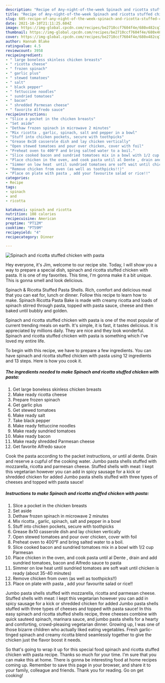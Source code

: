 ```yaml
---
description: "Recipe of Any-night-of-the-week Spinach and ricotta stuffed chicken with pasta"
title: "Recipe of Any-night-of-the-week Spinach and ricotta stuffed chicken with pasta"
slug: 605-recipe-of-any-night-of-the-week-spinach-and-ricotta-stuffed-chicken-with-pasta
date: 2021-10-10T21:11:25.604Z
image: https://img-global.cpcdn.com/recipes/be2710ccf7604f4e/680x482cq70/spinach-and-ricotta-stuffed-chicken-with-pasta-recipe-main-photo.jpg
thumbnail: https://img-global.cpcdn.com/recipes/be2710ccf7604f4e/680x482cq70/spinach-and-ricotta-stuffed-chicken-with-pasta-recipe-main-photo.jpg
cover: https://img-global.cpcdn.com/recipes/be2710ccf7604f4e/680x482cq70/spinach-and-ricotta-stuffed-chicken-with-pasta-recipe-main-photo.jpg
author: Hannah Blake
ratingvalue: 4.5
reviewcount: 3958
recipeingredient:
- " large boneless skinless chicken breasts"
- " ricotta cheese"
- " frozen spinach"
- " garlic plus"
- " stewed tomatoes"
- " salt"
- " black pepper"
- " fettuccine noodles"
- " sundried tomatoes"
- " bacon"
- " shredded Parmesan cheese"
- " favorite Alfredo sauce"
recipeinstructions:
- "Slice a pocket in the chicken breasts"
- "Set aside"
- "Dethaw frozen spinach in microwave 2 minutes"
- "Mix ricotta , garlic, spinach, salt and pepper in a bowl"
- "Stuff into chicken pockets, secure with toothpicks"
- "Grease 8x10 casserole dish and lay chicken vertically"
- "Open stewed tomatoes and pour over chicken, cover with foil"
- "Preheat oven to 400°F and bring salted water to a boil."
- "Slice cooked bacon and sundried tomatoes mix in a bowl with 1/2 cup Parmesan"
- "Place chicken in the oven, and cook pasta until al Dente , drain and add sundried tomatoes, bacon and Alfredo sauce to pasta"
- "Simmer on low heat  until sundried tomatoes are soft wait until chicken is ready (about 35-40 minutes)"
- "Remove chicken from oven (as well as toothpicks!!)"
- "Place on plate with pasta , add your favourite salad or rice!!"
categories:
- Recipe
tags:
- spinach
- and
- ricotta

katakunci: spinach and ricotta 
nutrition: 108 calories
recipecuisine: American
preptime: "PT12M"
cooktime: "PT59M"
recipeyield: "4"
recipecategory: Dinner

---
```



![Spinach and ricotta stuffed chicken with pasta](https://img-global.cpcdn.com/recipes/be2710ccf7604f4e/680x482cq70/spinach-and-ricotta-stuffed-chicken-with-pasta-recipe-main-photo.jpg)

Hey everyone, it's Jim, welcome to our recipe site. Today, I will show you a way to prepare a special dish, spinach and ricotta stuffed chicken with pasta. It is one of my favorites. This time, I'm gonna make it a bit unique. This is gonna smell and look delicious.

Spinach &amp; Ricotta Stuffed Pasta Shells. Rich, comfort and delicious meal that you can eat for, lunch or dinner. Follow this recipe to learn how to make. Spinach Ricotta Pasta Bake is made with creamy ricotta and loads of spinach stirred through pasta, topped with pasta sauce, cheese and then baked until bubbly and golden.

Spinach and ricotta stuffed chicken with pasta is one of the most popular of current trending meals on earth. It's simple, it is fast, it tastes delicious. It is appreciated by millions daily. They are nice and they look wonderful. Spinach and ricotta stuffed chicken with pasta is something which I've loved my entire life.


To begin with this recipe, we have to prepare a few ingredients. You can have spinach and ricotta stuffed chicken with pasta using 12 ingredients and 13 steps. Here is how you cook it.

<!--inarticleads1-->

##### The ingredients needed to make Spinach and ricotta stuffed chicken with pasta:

1. Get  large boneless skinless chicken breasts
1. Make ready  ricotta cheese
1. Prepare  frozen spinach
1. Get  garlic plus
1. Get  stewed tomatoes
1. Make ready  salt
1. Take  black pepper
1. Make ready  fettuccine noodles
1. Make ready  sundried tomatoes
1. Make ready  bacon
1. Make ready  shredded Parmesan cheese
1. Get  favorite Alfredo sauce


Cook the pasta according to the packet instructions, or until al dente. Drain and reserve a cupful of the cooking water. Jumbo pasta shells stuffed with mozzarella, ricotta and parmesan cheese. Stuffed shells with meat: I kept this vegetarian however you can add in spicy sausage for a kick or shredded chicken for added Jumbo pasta shells stuffed with three types of cheeses and topped with pasta sauce! 

<!--inarticleads2-->

##### Instructions to make Spinach and ricotta stuffed chicken with pasta:

1. Slice a pocket in the chicken breasts
1. Set aside
1. Dethaw frozen spinach in microwave 2 minutes
1. Mix ricotta , garlic, spinach, salt and pepper in a bowl
1. Stuff into chicken pockets, secure with toothpicks
1. Grease 8x10 casserole dish and lay chicken vertically
1. Open stewed tomatoes and pour over chicken, cover with foil
1. Preheat oven to 400°F and bring salted water to a boil.
1. Slice cooked bacon and sundried tomatoes mix in a bowl with 1/2 cup Parmesan
1. Place chicken in the oven, and cook pasta until al Dente , drain and add sundried tomatoes, bacon and Alfredo sauce to pasta
1. Simmer on low heat  until sundried tomatoes are soft wait until chicken is ready (about 35-40 minutes)
1. Remove chicken from oven (as well as toothpicks!!)
1. Place on plate with pasta , add your favourite salad or rice!!


Jumbo pasta shells stuffed with mozzarella, ricotta and parmesan cheese. Stuffed shells with meat: I kept this vegetarian however you can add in spicy sausage for a kick or shredded chicken for added Jumbo pasta shells stuffed with three types of cheeses and topped with pasta sauce! In this easy spinach and ricotta stuffed shells recipe, three cheeses combine with quick sauteed spinach, marinara sauce, and jumbo pasta shells for a hearty and comforting, crowd-pleasing vegetarian dinner. Growing up, I was one of those bizarre children who actually liked eating vegetables. Fresh garlic-tinged spinach and creamy ricotta blend seamlessly together to give the chicken just the flavor boost it needs. 

So that's going to wrap it up for this special food spinach and ricotta stuffed chicken with pasta recipe. Thanks so much for your time. I'm sure that you can make this at home. There is gonna be interesting food at home recipes coming up. Remember to save this page in your browser, and share it to your family, colleague and friends. Thank you for reading. Go on get cooking!
